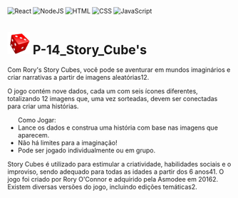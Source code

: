![React](https://img.shields.io/badge/React-20232A?style=for-the-badge&logo=react&logoColor=61DAFB)
![NodeJS](https://img.shields.io/badge/Node%20js-339933?style=for-the-badge&logo=nodedotjs&logoColor=white)
![HTML](https://img.shields.io/badge/HTML5-E34F26?style=for-the-badge&logo=html5&logoColor=white)
![CSS](https://img.shields.io/badge/CSS3-1572B6?style=for-the-badge&logo=css3&logoColor=white)
![JavaScript](https://img.shields.io/badge/JavaScript-F7DF1E?style=for-the-badge&logo=javascript&logoColor=black)

# <img src='https://github.com/nicholas-sc-08/P-14_Story_Cubes/blob/main/public/dado_carregando.gif' width='50px' height='50px'> P-14_Story_Cube's

<p>Com Rory's Story Cubes, você pode se aventurar em mundos imaginários e criar narrativas a partir de imagens aleatórias12.</p>
<p>O jogo contém nove dados, cada um com seis ícones diferentes, totalizando 12 imagens que, uma vez sorteadas, devem ser conectadas para criar uma histórias.</p>

<ul>
Como Jogar:

<li>Lance os dados e construa uma história com base nas imagens que aparecem.</li>

<li>Não há limites para a imaginação!</li>

<li>Pode ser jogado individualmente ou em grupo.</li>
</ul>

<p>Story Cubes é utilizado para estimular a criatividade, habilidades sociais e o improviso, sendo adequado para todas as idades a partir dos 6 anos41. O jogo foi criado por Rory O'Connor e adquirido pela Asmodee em 20162. Existem diversas versões do jogo, incluindo edições temáticas2.</p>
